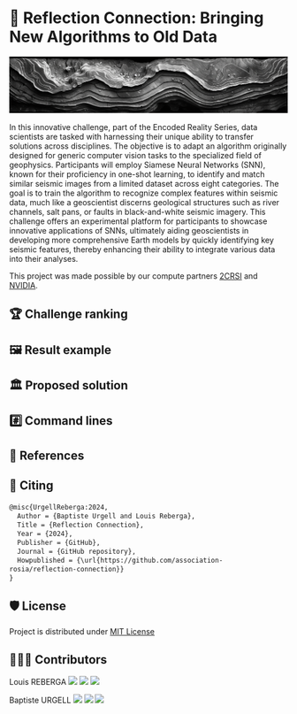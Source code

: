 # 🔗 Reflection Connection: Bringing New Algorithms to Old Data

<img src='assets/banner.png'>

In this innovative challenge, part of the Encoded Reality Series, data scientists are tasked with harnessing their unique ability to transfer solutions across disciplines. The objective is to adapt an algorithm originally designed for generic computer vision tasks to the specialized field of geophysics. Participants will employ Siamese Neural Networks (SNN), known for their proficiency in one-shot learning, to identify and match similar seismic images from a limited dataset across eight categories. The goal is to train the algorithm to recognize complex features within seismic data, much like a geoscientist discerns geological structures such as river channels, salt pans, or faults in black-and-white seismic imagery. This challenge offers an experimental platform for participants to showcase innovative applications of SNNs, ultimately aiding geoscientists in developing more comprehensive Earth models by quickly identifying key seismic features, thereby enhancing their ability to integrate various data into their analyses.

This project was made possible by our compute partners [2CRSI](https://2crsi.com/)
and [NVIDIA](https://www.nvidia.com/).

## 🏆 Challenge ranking

## 🖼️ Result example

## 🏛️ Proposed solution

## #️⃣ Command lines

## 🔬 References

## 📝 Citing

```
@misc{UrgellReberga:2024,
  Author = {Baptiste Urgell and Louis Reberga},
  Title = {Reflection Connection},
  Year = {2024},
  Publisher = {GitHub},
  Journal = {GitHub repository},
  Howpublished = {\url{https://github.com/association-rosia/reflection-connection}}
}
```

## 🛡️ License

Project is distributed under [MIT License](https://github.com/association-rosia/reflection-connection/blob/main/LICENSE)

## 👨🏻‍💻 Contributors

Louis
REBERGA <a href="https://twitter.com/rbrgAlou"><img src="https://abs.twimg.com/favicons/twitter.3.ico" width="18px"/></a> <a href="https://www.linkedin.com/in/louisreberga/"><img src="https://static.licdn.com/sc/h/akt4ae504epesldzj74dzred8" width="18px"/></a> <a href="louis.reberga@gmail.com"><img src="https://www.google.com/a/cpanel/aqsone.com/images/favicon.ico" width="18px"/></a>

Baptiste
URGELL <a href="https://twitter.com/Baptiste2108"><img src="https://abs.twimg.com/favicons/twitter.3.ico" width="18px"/></a> <a href="https://www.linkedin.com/in/baptiste-urgell/"><img src="https://static.licdn.com/sc/h/akt4ae504epesldzj74dzred8" width="18px"/></a> <a href="baptiste.u@gmail.com"><img src="https://www.google.com/a/cpanel/aqsone.com/images/favicon.ico" width="18px"/></a> 
